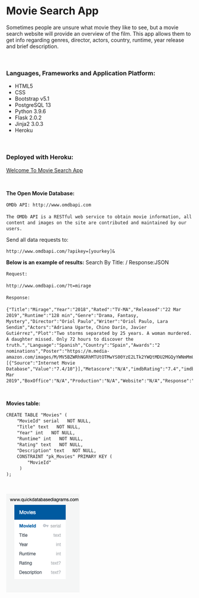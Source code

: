 # Movie Search App

Sometimes people are unsure what movie they like to see, but a movie search website will provide an overview of the film.
This app allows them to get info regarding genres, director, actors, country, runtime, year release and brief description.

<p>&nbsp;</p>

### Languages, Frameworks and Application Platform:

- HTML5
- CSS
- Bootstrap v5.1
- PostgreSQL 13
- Python 3.9.6
- Flask 2.0.2
- Jinja2 3.0.3
- Heroku


<p>&nbsp;</p>

### Deployed with Heroku:

[Welcome To Movie Search App](https://pegah-movie-app.herokuapp.com)

<p>&nbsp;</p>

**The Open Movie Database:**

    OMDb API: http://www.omdbapi.com

    The OMDb API is a RESTful web service to obtain movie information, all content and images on the site are contributed and maintained by our users.

Send all data requests to:

    http://www.omdbapi.com/?apikey=[yourkey]&

**Below is an example of results:**
    Search By Title: / Response:JSON

    Request:

    http://www.omdbapi.com/?t=mirage

    Response:

    {"Title":"Mirage","Year":"2018","Rated":"TV-MA","Released":"22 Mar 2019","Runtime":"128 min","Genre":"Drama, Fantasy, Mystery","Director":"Oriol Paulo","Writer":"Oriol Paulo, Lara Sendim","Actors":"Adriana Ugarte, Chino Darín, Javier Gutiérrez","Plot":"Two storms separated by 25 years. A woman murdered. A daughter missed. Only 72 hours to discover the truth.","Language":"Spanish","Country":"Spain","Awards":"2 nominations","Poster":"https://m.media-amazon.com/images/M/MV5BZWRhNGRhMTUtOTMwYS00YzE2LTk2YWQtMDU2MGQyYWNmMmU4XkEyXkFqcGdeQXVyMzY0MTE3NzU@._V1_SX300.jpg","Ratings":[{"Source":"Internet Movie Database","Value":"7.4/10"}],"Metascore":"N/A","imdbRating":"7.4","imdbVotes":"50,555","imdbID":"tt6908274","Type":"movie","DVD":"22 Mar 2019","BoxOffice":"N/A","Production":"N/A","Website":"N/A","Response":"True"}
<p>&nbsp;</p>

**Movies table:**

```
CREATE TABLE "Movies" (
    "MovieId" serial   NOT NULL,
    "Title" text   NOT NULL,
    "Year" int   NOT NULL,
    "Runtime" int   NOT NULL,
    "Rating" text   NOT NULL,
    "Description" text   NOT NULL,
    CONSTRAINT "pk_Movies" PRIMARY KEY (
        "MovieId"
     )
);
```
<p>&nbsp;</p>

![](QuickDBD-export.png)
